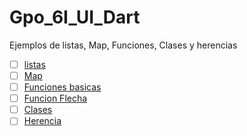 # Gpo_6I_UI_Dart
Ejemplos de listas, Map, Funciones, Clases y herencias
- [ ] [listas](https://dartpad.dev/?)
- [ ] [Map](https://dartpad.dev/?3401d076b969a408c81b104248b5c527)
- [ ] [Funciones basicas](https://dartpad.dev/?)
- [ ] [Funcion Flecha](https://dartpad.dev/?)
- [ ] [Clases](https://dartpad.dev/?9ffa403627ac3fe04ad833747f9aef3c)
- [ ] [Herencia](https://dartpad.dev/?ad569397648354924cb8c57bbb8e4b30)
